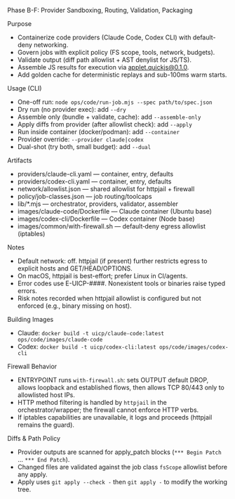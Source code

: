 Phase B-F: Provider Sandboxing, Routing, Validation, Packaging

Purpose
- Containerize code providers (Claude Code, Codex CLI) with default-deny networking.
- Govern jobs with explicit policy (FS scope, tools, network, budgets).
- Validate output (diff path allowlist + AST denylist for JS/TS).
- Assemble JS results for execution via applet.quickjs@0.1.0.
- Add golden cache for deterministic replays and sub-100ms warm starts.

Usage (CLI)
- One-off run: `node ops/code/run-job.mjs --spec path/to/spec.json`
- Dry run (no provider exec): add `--dry`
- Assemble only (bundle + validate, cache): add `--assemble-only`
- Apply diffs from provider (after allowlist check): add `--apply`
- Run inside container (docker/podman): add `--container`
- Provider override: `--provider claude|codex`
- Dual-shot (try both, small budget): add `--dual`

Artifacts
- providers/claude-cli.yaml — container, entry, defaults
- providers/codex-cli.yaml — container, entry, defaults
- network/allowlist.json — shared allowlist for httpjail + firewall
- policy/job-classes.json — job routing/toolcaps
- lib/*.mjs — orchestrator, providers, validator, assembler
- images/claude-code/Dockerfile — Claude container (Ubuntu base)
- images/codex-cli/Dockerfile — Codex container (Node base)
- images/common/with-firewall.sh — default‑deny egress allowlist (iptables)

Notes
- Default network: off. httpjail (if present) further restricts egress to explicit hosts and GET/HEAD/OPTIONS.
- On macOS, httpjail is best-effort; prefer Linux in CI/agents.
- Error codes use E-UICP-####. Nonexistent tools or binaries raise typed errors.
- Risk notes recorded when httpjail allowlist is configured but not enforced (e.g., binary missing on host).

Building Images
- Claude: `docker build -t uicp/claude-code:latest ops/code/images/claude-code`
- Codex: `docker build -t uicp/codex-cli:latest ops/code/images/codex-cli`

Firewall Behavior
- ENTRYPOINT runs `with-firewall.sh`: sets OUTPUT default DROP, allows loopback and established flows, then allows TCP 80/443 only to allowlisted host IPs.
- HTTP method filtering is handled by `httpjail` in the orchestrator/wrapper; the firewall cannot enforce HTTP verbs.
- If iptables capabilities are unavailable, it logs and proceeds (httpjail remains the guard).

Diffs & Path Policy
- Provider outputs are scanned for apply_patch blocks (`*** Begin Patch` … `*** End Patch`).
- Changed files are validated against the job class `fsScope` allowlist before any apply.
- Apply uses `git apply --check -` then `git apply -` to modify the working tree.
